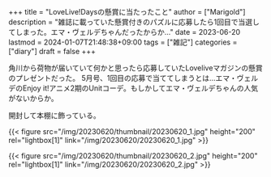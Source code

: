+++
title = "LoveLive!Daysの懸賞に当たったこと"
author = ["Marigold"]
description = "雑誌に載っていた懸賞付きのパズルに応募したら1回目で当選してしまった。エマ・ヴェルデちゃんだったからか..."
date = 2023-06-20
lastmod = 2024-01-07T21:48:38+09:00
tags = ["雑記"]
categories = ["diary"]
draft = false
+++

角川から荷物が届いていて何かと思ったら応募していたLoveliveマガジンの懸賞のプレゼントだった。
5月号、1回目の応募で当ててしまうとは...エマ・ヴェルデのEnjoy it!アニメ2期のUnitコーデ。もしかしてエマ・ヴェルデちゃんの人気がないからか。

開封して本棚に飾っている。

{{< figure src="/img/20230620/thumbnail/20230620_1.jpg" height="200" rel="lightbox[1]" link="/img/20230620/20230620_1.jpg" >}}

{{< figure src="/img/20230620/thumbnail/20230620_2.jpg" height="200" rel="lightbox[1]" link="/img/20230620/20230620_2.jpg" >}}
